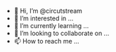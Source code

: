 - 👋 Hi, I’m @circutstream
- 👀 I’m interested in ...
- 🌱 I’m currently learning ...
- 💞️ I’m looking to collaborate on ...
- 📫 How to reach me ...

<!---
circutstream/circutstream is a ✨ special ✨ repository because its `README.md` (this file) appears on your GitHub profile.
You can click the Preview link to take a look at your changes.
--->
